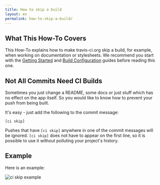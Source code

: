 ```yaml
---
title: How to skip a build
layout: en
permalink: how-to-skip-a-build/
---
```


## What This How-To Covers

This How-To explains how to make travis-ci.org skip a build, for example, when working on documentation or stylesheets. We recommend you start with the [Getting Started](/docs/user/getting-started/) and [Build Configuration](/docs/user/build-configuration/) guides before reading this one.


## Not All Commits Need CI Builds

Sometimes you just change a README, some docs or just stuff which has no effect on the app itself. So you would like to know how to prevent your push from being built.

It's easy - just add the following to the commit message:

    [ci skip]

Pushes that have `[ci skip]` anywhere in one of the commit messages will be ignored. `[ci skip]` does not have to appear on the first line,
so it is possible to use it without polluting your project's history.


## Example

Here is an example:

![ci skip example](https://img.skitch.com/20111013-pu5e4gijiw4416m4y4uc29fxwa.jpg)
